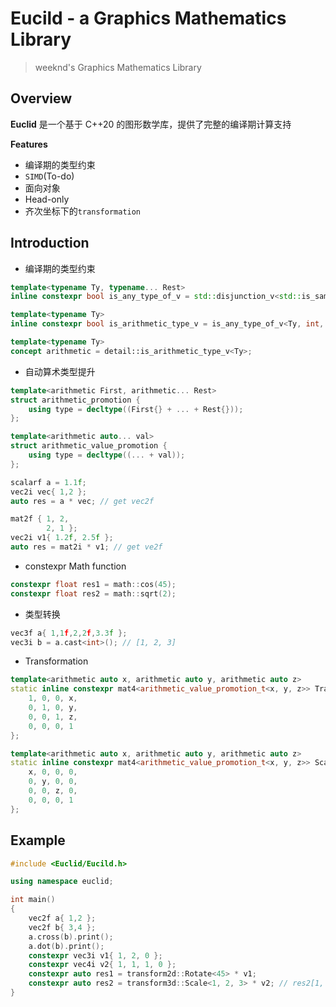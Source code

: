 # Eucild - a Graphics Mathematics Library
> weeknd's Graphics Mathematics Library

## Overview
**Euclid** 是一个基于 C++20 的图形数学库，提供了完整的编译期计算支持

**Features**
- 编译期的类型约束
- ```SIMD```(To-do)
- 面向对象
- Head-only
- 齐次坐标下的```transformation```

## Introduction
- 编译期的类型约束

```c++
template<typename Ty, typename... Rest>
inline constexpr bool is_any_type_of_v = std::disjunction_v<std::is_same<Ty, Rest>...>;

template<typename Ty>
inline constexpr bool is_arithmetic_type_v = is_any_type_of_v<Ty, int, unsigned int, float, double>;

template<typename Ty>
concept arithmetic = detail::is_arithmetic_type_v<Ty>;
```

- 自动算术类型提升

```c++
template<arithmetic First, arithmetic... Rest>
struct arithmetic_promotion {
    using type = decltype((First{} + ... + Rest{}));
};

template<arithmetic auto... val>
struct arithmetic_value_promotion {
    using type = decltype((... + val));
};

scalarf a = 1.1f;
vec2i vec{ 1,2 };
auto res = a * vec; // get vec2f

mat2f { 1, 2,
        2, 1 };
vec2i v1{ 1.2f, 2.5f };
auto res = mat2i * v1; // get ve2f

```

- constexpr Math function
```c++
constexpr float res1 = math::cos(45);
constexpr float res2 = math::sqrt(2);
```

- 类型转换
```c++
vec3f a{ 1,1f,2,2f,3.3f };
vec3i b = a.cast<int>(); // [1, 2, 3]
```
- Transformation
```c++
template<arithmetic auto x, arithmetic auto y, arithmetic auto z>
static inline constexpr mat4<arithmetic_value_promotion_t<x, y, z>> Translate{
	1, 0, 0, x,
	0, 1, 0, y,
	0, 0, 1, z,
	0, 0, 0, 1
};

template<arithmetic auto x, arithmetic auto y, arithmetic auto z>
static inline constexpr mat4<arithmetic_value_promotion_t<x, y, z>> Scale{
	x, 0, 0, 0,
	0, y, 0, 0,
	0, 0, z, 0,
	0, 0, 0, 1
};
```

## Example
```c++
#include <Euclid/Eucild.h>

using namespace euclid;

int main()
{
    vec2f a{ 1,2 };
    vec2f b{ 3,4 };
    a.cross(b).print();
    a.dot(b).print();
    constexpr vec3i v1{ 1, 2, 0 };
    constexpr vec4i v2{ 1, 1, 1, 0 };
    constexpr auto res1 = transform2d::Rotate<45> * v1;
    constexpr auto res2 = transform3d::Scale<1, 2, 3> * v2; // res2[1, 2, 3]
}
```
